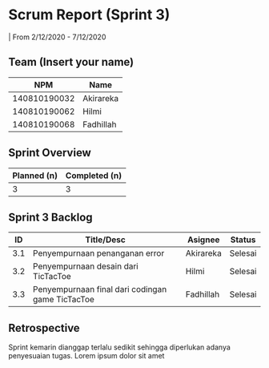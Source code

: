 # Scrum Report (Sprint 3)
| From 2/12/2020 - 7/12/2020

## Team (Insert your name)
| NPM           | Name        |
| ------------- |-------------|
| 140810190032  | Akirareka    |
| 140810190062  | Hilmi    |
| 140810190068  | Fadhillah |

## Sprint Overview
| Planned (n)   | Completed (n) |
| ------------- |-------------- |
| 3             | 3             |

## Sprint 3 Backlog

| ID  | Title/Desc | Asignee | Status |
| --- | ---------- | ------- | ------ |
| 3.1 | Penyempurnaan penanganan error |Akirareka | Selesai |
| 3.2 | Penyempurnaan desain dari TicTacToe | Hilmi | Selesai |
| 3.3 | Penyempurnaan final dari codingan game TicTacToe | Fadhillah | Selesai |

## Retrospective 

Sprint kemarin dianggap terlalu sedikit sehingga diperlukan adanya penyesuaian tugas. Lorem ipsum dolor sit amet

